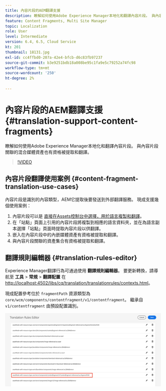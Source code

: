 ```yaml
---
title: 內容片段的AEM翻譯支援
description: 瞭解如何使用Adobe Experience Manager本地化和翻譯內容片段。 與內容片段關聯的混合媒體資產也有資格被提取和翻譯。
feature: Content Fragments, Multi Site Manager
topic: Localization
role: User
level: Intermediate
version: 6.4, 6.5, Cloud Service
kt: 201
thumbnail: 18131.jpg
exl-id: cc4ffbd0-207a-42e4-bfcb-d6c83fb97237
source-git-commit: b3e9251bdb18a008be95c1fa9e5c79252a74fc98
workflow-type: tm+mt
source-wordcount: '250'
ht-degree: 2%

---
```


# 內容片段的AEM翻譯支援 {#translation-support-content-fragments}

瞭解如何使用Adobe Experience Manager本地化和翻譯內容片段。 與內容片段關聯的混合媒體資產也有資格被提取和翻譯。

>[!VIDEO](https://video.tv.adobe.com/v/18131?quality=12&learn=on)

## 內容片段翻譯使用案例 {#content-fragment-translation-use-cases}

內容片段是識別的內容類型，AEM它提取後要發送到外部翻譯服務。 現成支援幾個使用案例：

1. 內容片段可以是 [直接在Assets控制台中選擇，用於語言複製和翻譯](https://experienceleague.adobe.com/docs/experience-manager-cloud-service/content/assets/admin/translate-assets.html)。
2. 在「站點」頁面上引用的內容片段將複製到相應的語言資料夾，並在為語言副本選擇「站點」頁面時提取內容片段以供翻譯。
3. 嵌入在內容片段中的內嵌媒體資產有資格被提取和翻譯。
4. 與內容片段關聯的資產集合有資格被提取和翻譯。

## 翻譯規則編輯器 {#translation-rules-editor}

Experience Manager翻譯行為可通過使用 **翻譯規則編輯器**。 要更新轉換，請導航至 **工具** > **常規** > **翻譯配置** 在 [http://localhost:4502/libs/cq/translation/translationrules/contexts.html](http://localhost:4502/libs/cq/translation/translationrules/contexts.html)。

現成配置參考位於 `fragmentPath` 資源類型為 `core/wcm/components/contentfragment/v1/contentfragment`。 繼承自 `v1/contentfragment` 由預設配置識別。

![翻譯規則編輯器](assets/translation-configuration.png)
